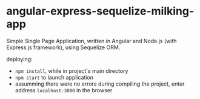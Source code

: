 # angular-express-sequelize-milking-app
Simple Single Page Application, written in Angular and Node.js (with Express.js framework), using Sequelize ORM.

deploying:
* `npm install`, while in project's main directory
* `npm start` to launch application
* assumming there were no errors during compiling the project, enter address `localhost:3000` in the browser
